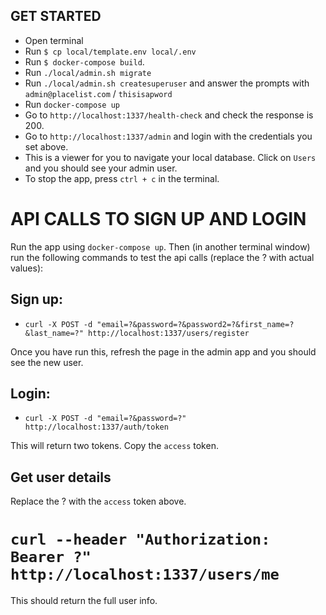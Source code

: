## GET STARTED

* Open terminal
* Run `$ cp local/template.env local/.env`
* Run `$ docker-compose build`.
* Run `./local/admin.sh migrate`
* Run `./local/admin.sh createsuperuser` and answer the prompts with `admin@placelist.com` / `thisisapword`
* Run `docker-compose up`
* Go to `http://localhost:1337/health-check` and check the response is 200.
* Go to `http://localhost:1337/admin` and login with the credentials you set above.
* This is a viewer for you to navigate your local database. Click on `Users` and you should see your admin user.
* To stop the app, press `ctrl + c` in the terminal.


# API CALLS TO SIGN UP AND LOGIN

Run the app using `docker-compose up`. Then (in another terminal window) run the following commands to test the api 
calls (replace the ? with actual values):

## Sign up:
* `curl -X POST -d "email=?&password=?&password2=?&first_name=?&last_name=?" http://localhost:1337/users/register`

Once you have run this, refresh the page in the admin app and you should see the new user.

## Login:
* `curl -X POST -d "email=?&password=?" http://localhost:1337/auth/token`

This will return two tokens. Copy the `access` token. 

## Get user details

Replace the ? with the `access` token above.

# `curl --header "Authorization: Bearer ?" http://localhost:1337/users/me`

This should return the full user info.
